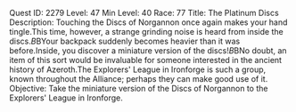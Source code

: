 Quest ID: 2279
Level: 47
Min Level: 40
Race: 77
Title: The Platinum Discs
Description: Touching the Discs of Norgannon once again makes your hand tingle.This time, however, a strange grinding noise is heard from inside the discs.$B$BYour backpack suddenly becomes heavier than it was before.Inside, you discover a miniature version of the discs!$B$BNo doubt, an item of this sort would be invaluable for someone interested in the ancient history of Azeroth.The Explorers' League in Ironforge is such a group, known throughout the Alliance; perhaps they can make good use of it.
Objective: Take the miniature version of the Discs of Norgannon to the Explorers' League in Ironforge.
